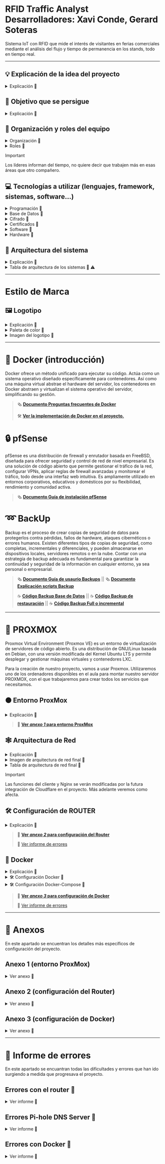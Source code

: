 # RFID Traffic Analyst <br> Desarrolladores: Xavi Conde, Gerard Soteras
Sistema IoT con RFID que mide el interés de visitantes en ferias comerciales mediante el análisis del flujo y tiempo de permanencia en los stands, todo en tiempo real.
<hr>

## 💡  Explicación de la idea del proyecto
<details>
  <summary>Explicación 🔽</summary>
  
  En este proyecto exploraremos el mundo de los dispositivos IoT y la tecnología de transmisión por radiofrecuencia. Abordaremos temas como las ondas de radio y los distintos tipos de frecuencias existentes, en un ámbito innovador y en continuo desarrollo como el de los dispositivos IoT. Para ello, hemos optado por trabajar con la tecnología RFID, que combina los aspectos técnicos que buscamos analizar y desarrollar en este proyecto.
  
  El sistema funcionará de la siguiente manera: a los participantes se les proporcionarán etiquetas RFID pasivas, que serán detectadas por antenas RFID estratégicamente colocadas en el recinto. Estas antenas, conectadas a un lector RFID integrado en una Raspberry Pi, ampliarán el alcance de la señal según el tamaño del espacio. Los datos recopilados en tiempo real serán almacenados en una base de datos para su posterior análisis, generando informes que permitirán interpretar las preferencias del público y optimizar futuras estrategias.
  
  El objetivo principal es diseñar un sistema IoT para recopilar información en ferias comerciales, proporcionando a las empresas datos valiosos sobre el interés que generan entre los asistentes. Este sistema permitirá realizar un conteo preciso de las personas que se aproximan a cada puesto, así como medir el tiempo que permanecen en ellos. Además, la información recopilada se utilizará para obtener una visión general de los intereses del público, ayudando a las empresas a comprender mejor las preferencias de la población.

</details>

## 🎯  Objetivo que se persigue
<details>
  <summary>Explicación 🔽</summary>
  
  *Con todo esto hemos realizado la siguiente estructura, donde resume los objetivos que buscaremos cumplir.*

- **1 (Objetivo General)** - Diseñar y desarrollar una red de dispositivos IoT que utilice tecnología de transmisión por radiofrecuencia para recopilar y analizar datos en tiempo real.
- - **1.1 (Objetivo Específico)** - Programar dispositivos IoT capaces de interactuar mediante tecnología de radiofrecuencia.  
- - - **1.1.1 (Objetivo Operativo)** - Implementar placas Raspberry Pi con antenas RFID compatibles para gestionar la detección y transmisión de datos.  
- - - **1.1.2 (Objetivo Operativo)** - Configurar y trabajar con etiquetas RFID pasivas para la identificación precisa de participantes.  

- **2 (Objetivo General)** - Aplicar el sistema IoT en ferias comerciales y eventos para generar datos valiosos sobre el comportamiento del público y mejorar estrategias empresariales.  
- - **2.1 (Objetivo Específico)** - Optimizar la autonomía y capacidad del sistema para recopilar y analizar datos en entornos dinámicos. 
- - - **2.1.1 (Objetivo Operativo)** - Recopilar datos en tiempo real sobre el número de asistentes, ubicación y tiempo de permanencia en cada puesto.  
- - **2.2 (Objetivo Específico)** - Asegurar la integridad, confidencialidad y disponibilidad de los datos recopilados por el sistema.
- - - **2.2.1 (Objetivo Operativo)** - Implementar reglas de acceso y control en la base de datos para garantizar la seguridad de la información.
- - - **2.2.2 (Objetivo Operativo)** - Usar protocolos cifrados para la transmisión de datos y mantener copias de seguridad automáticas para prevenir pérdida de información.  


</details>

## 📝  Organización y roles del equipo
<details>
  <summary>Organización 🔽</summary>
  Al ser un grupo que en el primer año del grado ya trabajamos juntos en varios proyectos, la organización resultó sencilla.
  Hemos decidido que todos haremos de todo, pero cada uno tendrá un rol de “líder” en cada apartado en el que hemos distribuido el proyecto, este líder será el encargado únicamente de marcar el ritmo y de comunicar al resto del grupo cómo vamos en relación con los objetivos y fechas acordados al inicio.
  
  Al final de cada clase se pondrá en común el trabajo de cada integrante, con el objetivo de que todas las personas en todo momento sepan que se ha hecho ese día y si algún día hay una baja, que se pueda seguir trabajando con normalidad.
  En el aspecto de las tareas, todos haremos todas las tareas, sin excepción.
</details>

<details>
  <summary>Roles 🔽</summary>  
  
  - Xavi - Programación, Proxmox, gestores de tareas y escritos (GitHub)
  - Gerard - BBDD, Hardware, Redes, escritos (GitHub)
</details>

> [!IMPORTANT]
> Los líderes informan del tiempo, no quiere decir que trabajen más en esas áreas que otro compañero.

## 💻  Tecnologías a utilizar (lenguajes, framework, sistemas, software...)
<details>
  <summary>Programación 🔽</summary>

   - JavaScript
   - PHP
   - MySQL
   - Python
   - Arduino
</details>

<details>
  <summary>Base de Datos 🔽</summary>
  
  - MySQL database
</details>

<details>
  <summary>Cifrado 🔽</summary>
  
  En nuestro proyecto hemos elegido estas opciones de cifrado:
  - FALTA DECIDIR
</details>

<details>
  <summary>Certificados 🔽</summary>
  
  - OpenSSL -> TLS (de manera interna). 
  - Cloudflare SSL (de manera externa).
</details>

<details>
  <summary>Software 🔽</summary>
  
  - Visual Studio
  - Trello
  - GitHub
  - ChatGPT
</details>

<details>
  <summary>Hardware 🔽</summary>
  
  - Placa Aruino
  - Lector RFID
  - Tarjeta RFID
  - Cableado
</details>


## 🔨  Arquitectura del sistema
<details>
  <summary>Explicación 🔽</summary>
  
  Implementaremos una arquitectura basada en **tres capas**, diseñada para optimizar la recopilación, almacenamiento y análisis de datos provenientes de los dispositivos IoT con tecnología RFID. Esta estructura modular permite trabajar en cada capa de forma independiente, lo que facilita el desarrollo, la escalabilidad y el mantenimiento del sistema.
  
  Las tres capas se dividirán:
  - Capa de Dispositivos IoT (Cliente): Esta capa incluye las etiquetas RFID pasivas y las antenas RFID conectadas al Arduino. Los dispositivos detectan y transmiten los datos recopilados.
  - Capa de Procesamiento (Servidor): Encargada de recibir los datos desde los Arduinos, procesarlos, almacenarlos temporalmente y transferirlos a la base de datos central. Aquí se manejan las conexiones seguras y la lógica para garantizar la fiabilidad de los datos.
  - Capa de Almacenamiento y Análisis (BBDD): Se utiliza para almacenar de forma permanente los datos recopilados y procesados, permitiendo análisis posteriores. La base de datos será securizada para proteger la integridad y confidencialidad de la información.
</details>

<details>
  <summary>Tabla de arquitectura de los sistemas 🔽 ⚠️ </summary>
  
  | Máquina       | S.O                  | Almacenamiento / Memoria| Servicio     | 
  |---------------|----------------------|-------------------------|--------------|
  | **Proxmox**   |Proxmox-VE 8.2        | 93Gb / 8Gb              |  Hypervisor  |
  | **Router**    |Ubuntu server 22.04.2 | 14Gb / 4Gb              |  DHCP        |
  | **MySQL**     |Ubuntu server 22.04.2 | 14Gb / 4Gb              |Base de datos |
  | **Pi-Hole**   |Debian 12.7.0         | 14Gb / 512Mb            |      DNS     |
  | **Arduino**   |                      |                         | Lector RFID  |
  | **NGinx**     |Ubuntu server 22.04.2 | 14Gb / 4Gb              |    Hosting   |
</details>

<hr>

# Estilo de Marca
## 🖼️ Logotipo
<details>
  <summary>Explicación 🔽</summary>
  En este proyecto, hemos diseñado un logotipo que refleja los valores de innovación y dinamismo asociados a nuestra tecnología RFID. La forma principal está inspirada en una onda, un elemento que simboliza tanto la conectividad como el flujo constante de información, pilares fundamentales de nuestra actividad. La onda se presenta atravesando un objeto, lo que transmite una sensación de movimiento y energía, reforzando la idea de una tecnología que nunca se detiene y que conecta de manera fluida diferentes elementos.
  
  Los colores principales seleccionados para el logotipo son:
  - Azul (#136AD3): Representa la confianza, la estabilidad y el carácter tecnológico de nuestra marca. Es un color asociado tradicionalmente con la innovación y la precisión técnica.
  - Naranja (#F26419): Un tono vibrante que aporta energía, creatividad y entusiasmo, equilibrando la seriedad del azul con un toque más humano y cercano.
  
  Como color auxiliar, se utiliza el negro (#000000), que añade contraste, elegancia y versatilidad al diseño, permitiendo que el logotipo funcione eficazmente en una variedad de aplicaciones y contextos.
</details>

<details>
  <summary>Paleta de color 🔽</summary>
  
![paleta de color](assets/paleta_rfid.png)
</details>
  
<details>
  <summary>Imagen del logotipo 🔽</summary>

![logotipo rfid](assets/rfid_logo.png)
</details>

<hr>

# 󠁧󠁢󠁷🐋 Docker (introducción)
Docker ofrece un método unificado para ejecutar su código. Actúa como un sistema operativo diseñado específicamente para contenedores. Así como una máquina virtual abstrae el hardware del servidor, los contenedores en Docker abstraen y virtualizan el sistema operativo del servidor, simplificando su gestión.

> 🗞️ [**Documento Preguntas frecuentes de Docker**](assets/files/RfidTrafficAnalyst_Preguntas%20frecuentes%20Docker.pdf)
> 
> 🛠️ [**Ver la implementación de Docker en el proyecto.**](#-docker)

# 🔒 pfSense
pfSense es una distribución de firewall y enrutador basada en FreeBSD, diseñada para ofrecer seguridad y control de red de nivel empresarial. Es una solución de código abierto que permite gestionar el tráfico de la red, configurar VPNs, aplicar reglas de firewall avanzadas y monitorear el tráfico, todo desde una interfaz web intuitiva. Es ampliamente utilizado en entornos corporativos, educativos y domésticos por su flexibilidad, rendimiento y comunidad activa.

> 🗞️ [**Documento Guía de instalación pfSense**](assets/files/RfidTrafficAnalyst_pfSense_Guia%20de%20Usuario.pdf)

# ➿ BackUp
Backup es el proceso de crear copias de seguridad de datos para protegerlos contra pérdidas, fallos de hardware, ataques cibernéticos o errores humanos. Existen diferentes tipos de copias de seguridad, como completas, incrementales y diferenciales, y pueden almacenarse en dispositivos locales, servidores remotos o en la nube. Contar con una estrategia de backup adecuada es fundamental para garantizar la continuidad y seguridad de la información en cualquier entorno, ya sea personal o empresarial.

> 🗞️ [**Documento Guía de usaurio Backups**](assets/files/RfidTrafficAnalyst_Backup-script_Guia%20de%20usuario.pdf) || 🗞️ [**Documento Explicación scripts Backup**](assets/files/RfidTrafficAnalyst_Backup-script.pdf)
>
> ☕ [**Código Backup Base de Datos**](assets/scripts/backup_db.sh) || ☕ [**Código Backup de restauración**](assets/scripts/restore.sh) || ☕ [**Código Backup Full o incremental**](assets/scripts/backup_full_incremental.sh)

<hr>

# 🚀 PROXMOX
Proxmox Virtual Environment (Proxmox VE) es un entorno de virtualización de servidores de código abierto. Es una distribución de GNU/Linux basada en Debian, con una versión modificada del Kernel Ubuntu LTS​ y permite desplegar y gestionar máquinas virtuales y contenedores LXC.

Para la creación de nuestro proyecto, vamos a usar Proxmox. Utilizaremos uno de los ordenadores disponibles en el aula para montar nuestro servidor PROXMOX, con el que trabajaremos para crear todos los servicios que necesitamos.

## 🟠  Entorno ProxMox
<details>
  <summary>Explicación 🔽</summary>
  Dentro de Proxmox, configuraremos una red NAT para que todas las máquinas virtuales tengan conectividad interna.
  
  El sistema contará con cuatro servidores Ubuntu con funciones específicas:
  - Router virtual (DHCP): Gestionará el tráfico de red y asignará direcciones IP mediante DHCP.
  - Servidor Pi-Hole (DNS): Actuará como servidor DNS para todos los dispositivos dentro de la red, mejorando la gestión de nombres y bloqueando contenido no deseado.
  - Servidor de contenedores (Docker): Alojará nuestra base de datos y un servicio NGINX, que en el futuro permitirá el manejo individualizado de datos para cada empresa en las ferias.
  - Servidor de backups (Contenedor): Almacenará copias de seguridad de la base de datos para garantizar la integridad y disponibilidad de la información.
  
  Para crear la red NAT con la que se comunicarán las máquinas dentro de Proxmox, añadiremos un "Linux Bridge" y lo configuraremos para crear la red interna, a la que llamaremos vmbr1. Por defecto, la red externa (en nuestro caso la del aula) se llama vmbr0.
  El proceso que seguimos fue el siguiente: primero, instalamos y configuramos la máquina router. Al añadir la máquina, le asignamos la nueva interfaz de red que creamos anteriormente en el apartado de hardware. Una vez configurado el router, duplicamos la máquina para crear el equipo cliente, y modificamos el netplan para que tenga su propia dirección IP dentro de la red interna. 
  
  ### Configuración de QEMU
  Instalaremos en el router el paquete qemu-guest-agent. Gracias a esto, podremos administrar las máquinas virtuales de una manera más fácil.
  Una vez instalado en las máquinas, es necesario configurar las máquinas virtuales que nos ofrece Proxmox.
</details>

> 📎 [**Ver _anexo 1_ para entorno ProxMox**](#anexo-1-entorno-proxmox)

## 🕸️  Arquitectura de Red
<details>
  <summary>Explicación 🔽</summary>
  
  El sistema estará dividido en dos redes principales:
  - IOT Evento: Donde se encuentran las etiquetas RFID que llevarán los asistentes en el evento. Estas etiquetas se comunican con los lectores RFID a través de una antena. Los lectores capturan los datos y los envían a nuestro servidor en el evento, que ejecuta Proxmox.
  - Red Proxmox: Red interna donde estarán los servicios esenciales del sistema.
  
  Dentro del entorno virtualizado en Proxmox, tendremos varios servidores con funciones específicas:
  - Router Virtual (DHCP): Conecta ambas redes y asigna direcciones IP dentro de la Red Proxmox.
  - Servidor Pi-Hole (DNS): Actúa como servidor DNS para todos los dispositivos dentro de la red, facilitando la gestión de nombres de dominio.
  - Servidor de contenedores (Docker): Alojará nuestra base de datos MySQL y un servicio Nginx, que permitirá a las empresas de los stands acceder a una página privada con los datos recopilados por su antena RFID.
  - Servidor de backups (Contenedor): Se encargará de realizar copias de seguridad de la base de datos para garantizar la integridad y disponibilidad de la información.

  Para crear la red NAT con la que se comunicarán las máquinas dentro de Proxmox, añadiremos un Linux Bridge (vmbr1) para la red interna, manteniendo vmbr0 como la conexión externa del evento.
</details>

<details>
  <summary>Imagen de arquitectura de red final 🔽</summary>
  
  ![diagrama de red](assets/diagrama_red.png)
</details>

<details>
  <summary>Tabla de arquitectura de red final 🔽</summary>
  
  | Máquinas         | IP                                         | IP Gateway                          | Red                           |
  |------------------|--------------------------------------------|-------------------------------------|-------------------------------|
  | Proxmox          | 100.77.20.113                              | 100.77.20.1                         | 100.77.20.0/24                |
  | Router           | 100.77.20.77 (externa)<br>10.20.30.1 (interna) | 100.77.20.1 (externa)<br>10.20.30.1 (interna) | vmbr0 (100.77.20.0/24)<br>vmbr1 (10.20.30.0/24) |
  | Pihole           | 10.20.30.10                                | 10.20.30.1                          | vmbr1 (10.20.30.0/24)         |
  | Docker           | 10.20.30.15                                | 10.20.30.1                          | vmbr1 (10.20.30.0/24)         |
  | Docker > Portainer | 10.20.30.15:9443                         | 10.20.30.1                          | vmbr1 (10.20.30.0/24)         |
  | Docker > MySQL   | 10.20.30.15:xxxx                           | 10.20.30.1                          | vmbr1 (10.20.30.0/24)         |
  | Docker > PHPMyAdmin | 10.20.30.15:xxxx                        | 10.20.30.1                          | vmbr1 (10.20.30.0/24)         |
  | Docker > Nginx   | 10.20.30.15:88                             | 10.20.30.1                          | vmbr1 (10.20.30.0/24)         |
  | Contenedor BKP   | 10.20.30.16                                | 10.20.30.1                          | vmbr1 (10.20.30.0/24)         |


</details>

> [!IMPORTANT]
> Las funciones del cliente y Nginx se verán modificadas por la futura integración de Cloudflare en el proyecto. Más adelante veremos como afecta.

## 🛠️  Configuración de ROUTER
<details>
  <summary>Explicación 🔽</summary>
  Primero configuramos la red del router. Para ello cambiaremos el netplan ajustando las IP según la red, virtual o aula. Con ens18 identificaremos la red del aula y con ens19 la red virtual.
  Además, hemos implementado el servicio de DHCP en el router para que todos los dispositivos que estén dentro de la red virtual puedan obtener una IP sin necesidad de asignarla manualmente.
  
  ### Configuración de DHCP
  Para configurar el servicio DHCP, primero lo instalaremos en el router con el comando correspondiente. Luego crearemos una copia de seguridad del archivo de configuración para conservar la configuración original. Procederemos a editar el archivo de configuración y, en nuestro caso, hemos asignado el rango de IPs de *10.20.30.20* a *10.20.30.50*.
  
  También configuraremos distintas IPs para que siempre se asignen a las máquinas con los servicios de nuestra red de Proxmox, haciendo uso de su MAC. Gracias a esto conseguimos que siempre que se inicien las máquinas, tengan la misma dirección IP. Además, modificaremos el archivo ```isc-dhcp-server``` para indicar al router que funcione como servidor DHCP en la interfaz ens19.

```
# comandos usados

sudo apt install isc-dhcp-server                        # instalación del servicio DHCP
sudo cp /etc/dhcp/dhcpd.conf /etc/dhcp/dhcpd.conf.BKP   # creación de la copia de archivo
sudo nano /etc/dhcp/dhcpd.conf                          # modificación del archivo de configuración
sudo nano /etc/default/isc-dhcp-server                  # modificación del archivo de asiganción de interfaz
```

  ### Configuración de IPTables ⚠️
</details>

> 📎 [**Ver _anexo 2_ para configuración del Router**](#anexo-2-configuración-del-router)
>
> 🚩 [Ver informe de errores](#errores-con-el-router)


## 󠁧󠁢󠁷🐋 Docker
<details>
  <summary>Explicación 🔽</summary>
  
  En nuestro proyecto, utilizaremos Docker para optimizar recursos y simplificar la gestión de nuestras aplicaciones.
  Docker nos permitirá desplegar contenedores ligeros, asegurando que cada servicio se ejecute de manera aislada y eficiente. Esto facilitará el desarrollo, la escalabilidad y el mantenimiento del sistema, ya que cada componente (base de datos, servidor web, herramientas de gestión, etc.) estará empaquetado en su propio contenedor con todas sus dependencias.
</details>

<details>
  <summary>🛠️  Configuración Docker 🔽</summary>

Para desplegar nuestros contenedores, primero creamos una máquina virtual en Proxmox, a la cual le asignamos la IP fija `10.20.30.15` dentro de nuestra red interna.

Una vez creada la VM, procedimos a instalar Docker. Como solo usamos un usuario llamado "docker", añadiremos dicho usuario al grupo de Docker y le damos todos los permisos para que pueda crear y administrar los contenedores. 

Para facilitar la administración visual de los contenedores, instalamos Portainer como un contenedor en Docker.

Para gestionar los contenedores, accedemos a Portainer desde una máquina virtual con Debian Desktop, ingresando en el navegador la Ip del equipo seguido del puerto que configuramos para portainer. `10.20.30.15:9443`
Aquí podemos visualizar y administrar nuestros contenedores de forma intuitiva, facilitando la gestión de servicios como la base de datos, Nginx y otros.

```bash
# comandos usados

###
instalación docker

sudo apt update && sudo apt upgrade -y # actualizar paquetes
sudo apt install -y apt-transport-https ca-certificates curl software-properties-common # instalar dependencias necesarias
curl -fsSL https://download.docker.com/linux/ubuntu/gpg | sudo gpg --dearmor -o /usr/share/keyrings/docker-archive-keyring.gpg # agregar la clave GPG de Docker
echo "deb [arch=$(dpkg --print-architecture) signed-by=/usr/share/keyrings/docker-archive-keyring.gpg] https://download.docker.com/linux/ubuntu $(lsb_release -cs) stable" | sudo tee /etc/apt/sources.list.d/docker.list > /dev/null # agregar el repositorio oficial de Docker
sudo apt update
sudo apt install -y docker-ce docker-ce-cli containerd.io # instalar docker
docker --version # verificar si docker está correctamente instalado

###

sudo usermod -aG docker $USER  # Agregar usuario al grupo Docker (requiere reiniciar sesión)

docker run -d -p 8000:8000 -p 9443:9443 --name portainer --restart=always -v /var/run/docker.sock:/var/run/docker.sock -v portainer_data:/data portainer/portainer-ce:latest  # creación de contenedor portainer 
```
</details>

<details>
  <summary>🛠️  Configuración Docker-Compose 🔽</summary>

  Para agilizar el despliegue de los contenedores que contendrán nuestra página web y base de datos, utilizamos Docker-Compose. Con esta herramienta, podemos definir y gestionar múltiples servicios en un solo archivo de configuración `(docker-compose.yml)`, lo que facilita la implementación y administración del entorno.

  [📑 Archivo de configuración docker-compose](assets/docker-compose.yml)

  📑 **Servicios incluidos**
  | Servicio     | Función                                        |
  |--------------|------------------------------------------------|
  | **PHP-FPM**  | Procesamiento de archivos PHP                  |
  | **MySQL**    | Base de datos para almacenamiento de información |
  | **phpMyAdmin** | Interfaz web para gestionar MySQL            |
  | **Nginx**    | Servidor web que maneja las peticiones HTTP    |

  Con esta configuración, conseguimos un entorno completo con PHP, MySQL, phpMyAdmin y Nginx, todos conectados en una red interna de Docker (app-network), lo que facilita la gestión y escalabilidad de nuestra aplicación.

  ```bash
# comandos usados

sudo apt install -y docker-compose  # instalar docker-compose
docker-compose up -d  # crear los contenedores en segundo plano
docker ps  # verificar que los contenedores están corriendo 
  ```
  
</details>

> 📎 [**Ver _anexo 3_ para configuración de Docker**](#anexo-3-configuración-de-docker)
>
> 🚩 [Ver informe de errores](#errores-con-docker)
<hr>

# 📎 Anexos
En este apartado se encuentran los detalles más específicos de configuración del proyecto.

## Anexo 1 (entorno ProxMox)
<details>
  <summary>Ver anexo 🔽</summary>
  
  ### Adaptador puente
  Asignamos al router que use un adaptador puente para que pueda comunicar el interior de la red, con el exterior. Esto lo hacemos configurando el vmbr0 con la red externa y añadiendo un nuevo adaptador vmbr1 con la IP de la red virtual.
  
  ![adaptador puente](assets/adaptador_puente_prox.png)
  ### Interfaz de red para el router
  Aquí podemos ver que una vez realizadas las acciones de la imagen anterior, el router ya nos reconocerá como hardware, las dos interfaces de red.
  
  ![interfaz red router](assets/interfaz_red_router.png)
  ### Panel de configuración para activar QEMU
  Activamos y configuramos la función QEMU, para que nos sea mucho más fácil trabajar con las IP's existentes sin necesidad de acceder a la máquina.
  
  ![configuración de proxmox qemu](assets/qemuproxmox.png)
  ### Configuración IPtables
</details>

## Anexo 2 (configuración del Router)
<details>
  <summary>Ver anexo 🔽</summary>
  
  ### Netplan del router
  Esta configuración es extremadamente importante para que el router garantice la total comunicación entre la red interna y la externa, en la primera parte vemos la configuración para la red 100.77.20.0/24 (externa) y en la segunda parte 10.20.30.0/24 (virtual).
  
  ![netplan de router](assets/netplan_router.png)
  ### Archivo sysctl
  Configuramos el router para que pueda hacer de gateway y pueda enrutar el tráfico de red para garantizar la comunicación en las redes presentes en el archivo "netplan".
  
  ![sysctl](assets/sysctl.png)
  ### Archivo de configuración DHCP en el router
  Añadimos y modificamos las lineas necesarias en para que el router haga de DHCP en la red 10.20.30.0/24. Para garantizar la seguridad y la redundancia de IP's dentro de esta red, además configuramos una línea para que empiece a asignar IP's a partir de la 10.20.30.20, para poder añadir contenedores, equipos y servidores sin que afecten a la asignacion de IP's. También especificamos que el servidor DNS se encuentra en la dirección IP 10.20.30.10.
  
  ![configuracion dhcp](assets/configuracion_dhcp.png)

  También añadiremos unas líneas para que siempre se asigne la misma IP a unos equipos determinados. Esto lo logramos asociando una IP a una MAC.

  ![configuracion dhcp MAC](assets/configuracion_dhcp_mac.png)
  ### Archivo de configuración ISC-DHCP en el router
  Con estas líneas le pedimos al router que asigne direcciones IP solo en la interfaz ens19 para IPv4, usando las rutas de configuración y PID predeterminadas. No está configurado para IPv6.

  ![configuracion isc](assets/router_isc_dhcp.png)
</details>

## Anexo 3 (configuración de Docker)
<details>
  <summary>Ver anexo 🔽</summary>
  
  ### Organización de directorios en Docker
  Para mantener nuestro proyecto ordenado y estructurado, hemos organizado los archivos y directorios de la siguiente manera. Gracias a esta estructura, docker-compose pude ejecutarse de forma correcta.

  ![directorios docker](assets/tree_docker.png)

  ### Archivo de configuración Nginx
  Para que nuestro servidor Nginx sirva correctamente nuestra aplicación, hemos modificado el archivo de configuración por defecto. En la imagen a continuación, se muestra el contenido del archivo `default.conf`, donde hemos ajustado la configuración para que apunte a nuestro archivo index.php y procese correctamente las peticiones a través de PHP-FPM.

  ![configuracion nginx](assets/default_conf_nginx.png)
  
</details>

<hr>

# 🚩 Informe de errores
En este apartado se encuantran todas las dificultades y errores que han ido surgiendo a medida que progresava el proyecto.

## Errores con el router 🚩
<details>
  <summary>Ver informe 🔽</summary>
A la hora de configurar el router, tuvimos sobre todo problemas con errores tipográficos. Esto sucedió tanto en la configuración de Netplan como en la configuración de las reglas de IPtables.
Además, tuvimos varios problemas al intentar guardar las reglas de IPtables, ya que, al reiniciar el router, algunas reglas desaparecían. Esto ocurría porque las reglas no se guardaban de modo persistente.
</details>
  
## Errores Pi-hole DNS Server 🚩
<details>
  <summary>Ver informe 🔽</summary>
  
  En la version de **Proxmox 8.2 y 8.3**, el archivo ```/etc/resolv.conf``` se sobrescribe automáticamente dos veces al reiniciar la máquina debido a:

  **1a vez:** *Servicio systemd-resolved:* Modifica el archivo de configuración DNS, de manera automática.

  **2a vez:** *Proxmox:* Sobrescribe el archivo durante el inicio del contenedor.

  Esto provoca que:
    **No** podemos modificar manualmente el archivo /etc/resolv.conf.
    **No** se pueden ejecutar scripts que cambien el archivo en el arranque del contenedor.
    **No** se puede filtrar el tráfico DNS adecuadamente.
    El DNS **siempre** se establece en 8.8.8.8, ignorando configuraciones internas.
    Entre muchas otras conseqüencias...
    
  ✅**SOLUCIÓN**
  **Paso 1:** *Detener el servicio systemd-resolved*
  Detenemos el servicio para evitar que sobrescriba el archivo DNS.
  
```
systemctl disable systemd-resolved
systemctl stop systemd-resolved
```

  **Paso 2:** *Configurar DNS en cada arranque. utilizando ```crontab```*

  Modificar el archivo crontab, ya que este archivo ejecuta instrucciones de manera persistente.

```
#Localizacion del archivo /tmp/crontab.RwAtVi/crontab
crontab -e
@reboot echo "nameserver 127.0.0.1" > /etc/resolv.conf #Añadir esta linea, dentro del archivo
```

  Esta línea asegura que el archivo ```/etc/resolv.conf``` apunte al servidor DNS local (127.0.0.1) en cada reinicio, evitando sobrescrituras por parte de Proxmox o systemd-resolved.
  Con estos pasos, se asegura que el contenedor de Pi-hole utilice su propio servidor DNS de manera persistente, permitiendo un filtrado efectivo del tráfico DNS y manteniendo la configuración deseada entre reinicios.
</details>

## Errores con Docker 🚩
<details>
  <summary>Ver informe 🔽</summary>
  
  El archivo ```rfid.sql``` que es el archivo donde se programa la base de datos daba errores con el docker-compose.yml.
  
  Probamos cambiando permisos, la ruta, el archivo .sql y él .yml... Pero no encontrábamos la solución.
  
  Al final decidimos programar la base de datos manualmente y empezó a funcionarnos a la perfección.
  
  ☕[Código Base de Datos ](assets/mysql.pdf)
</details>

